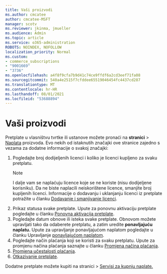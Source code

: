```yaml
---
title: Vaši proizvodi
ms.author: cmcatee
author: cmcatee-MSFT
manager: scotv
ms.reviewer: jkinma, jmueller
ms.audience: Admin
ms.topic: article
ms.service: o365-administration
ROBOTS: NOINDEX, NOFOLLOW
localization_priority: Normal
ms.custom:
- commerce_subscriptions
- "9001669"
- "3736"
ms.openlocfilehash: a4f8f9cfa7b9d41c74ce9ffdf6a2cd3eef71fa08
ms.sourcegitcommit: 540a4e2515f7cfddee65519046454fc4437cd287
ms.translationtype: MT
ms.contentlocale: hr-HR
ms.lasthandoff: 08/01/2021
ms.locfileid: "53688894"
---
```

# <a name="your-products"></a>Vaši proizvodi

Pretplate u vlasništvu tvrtke ili ustanove možete pronaći na **stranici**  >  [Naplata](https://go.microsoft.com/fwlink/p/?linkid=842054) proizvoda. Evo nekih od istaknutih značajki ove stranice zajedno s vezama za dodatne informacije o svakoj značajki:

1. Pogledajte broj dodijeljenih licenci i koliko je licenci kupljeno za svaku pretplatu.
    > [!NOTE]
    > I dalje vam se naplaćuju licence koje se ne koriste (nisu dodijeljene korisniku). Da ne biste naplacili neiskorištene licence, smanjite broj kupljenih licenci. Informacije o dodavanju i uklanjanju licenci iz pretplate potražite u članku [Dodavanje i smanjivanje licenci](https://docs.microsoft.com/alchemyinsights/how-to-add-or-reduce-licenses).
2. Prikaz statusa svake pretplate. Upute za ponovnu aktivaciju pretplate pogledajte u članku [Ponovna aktivacija pretplate](reactivate-your-subscription.md).
3. Pogledajte datum obnove ili isteka svake pretplate. Obnovom možete upravljati tako da odaberete pretplatu, a zatim uredite **ponavljajuću naplatu.** Upute za upravljanje ponavljajućom naplatom pogledajte u članku Upravljanje [ponavljajućom naplatom](manage-auto-renewal.md).
4. Pogledajte način plaćanja koji se koristi za svaku pretplatu. Upute za promjenu načina plaćanja saznajte u članku [Promjena načina plaćanja](change-payment-method.md).
5. [Promjena učestalosti plaćanja](change-how-often-you-pay.md).
6. [Otkazivanje pretplate](https://go.microsoft.com/fwlink/?linkid=2119113).

Dodatne pretplate možete kupiti na stranici  >  [Servisi za kupnju naplate.](https://go.microsoft.com/fwlink/p/?linkid=868433)
